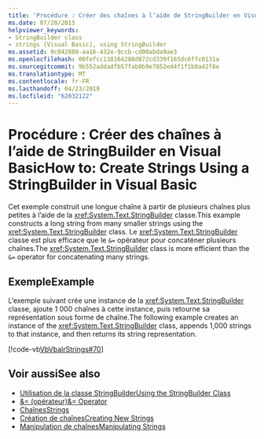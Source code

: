 ```yaml
---
title: 'Procédure : Créer des chaînes à l’aide de StringBuilder en Visual Basic'
ms.date: 07/20/2015
helpviewer_keywords:
- StringBuilder class
- strings [Visual Basic], using StringBuilder
ms.assetid: 9c042880-aa16-432e-9ccb-cd00abda9ae3
ms.openlocfilehash: 00fefcc138164288d872cd339f165dc6ffc0131a
ms.sourcegitcommit: 9b552addadfb57fab0b9e7852ed4f1f1b8a42f8e
ms.translationtype: MT
ms.contentlocale: fr-FR
ms.lasthandoff: 04/23/2019
ms.locfileid: "62032122"
---
```

# <a name="how-to-create-strings-using-a-stringbuilder-in-visual-basic"></a><span data-ttu-id="c9ccf-102">Procédure : Créer des chaînes à l’aide de StringBuilder en Visual Basic</span><span class="sxs-lookup"><span data-stu-id="c9ccf-102">How to: Create Strings Using a StringBuilder in Visual Basic</span></span>
<span data-ttu-id="c9ccf-103">Cet exemple construit une longue chaîne à partir de plusieurs chaînes plus petites à l’aide de la <xref:System.Text.StringBuilder> classe.</span><span class="sxs-lookup"><span data-stu-id="c9ccf-103">This example constructs a long string from many smaller strings using the <xref:System.Text.StringBuilder> class.</span></span> <span data-ttu-id="c9ccf-104">Le <xref:System.Text.StringBuilder> classe est plus efficace que le `&=` opérateur pour concaténer plusieurs chaînes.</span><span class="sxs-lookup"><span data-stu-id="c9ccf-104">The <xref:System.Text.StringBuilder> class is more efficient than the `&=` operator for concatenating many strings.</span></span>  
  
## <a name="example"></a><span data-ttu-id="c9ccf-105">Exemple</span><span class="sxs-lookup"><span data-stu-id="c9ccf-105">Example</span></span>  
 <span data-ttu-id="c9ccf-106">L’exemple suivant crée une instance de la <xref:System.Text.StringBuilder> classe, ajoute 1 000 chaînes à cette instance, puis retourne sa représentation sous forme de chaîne.</span><span class="sxs-lookup"><span data-stu-id="c9ccf-106">The following example creates an instance of the <xref:System.Text.StringBuilder> class, appends 1,000 strings to that instance, and then returns its string representation.</span></span>  
  
 [!code-vb[VbVbalrStrings#70](~/samples/snippets/visualbasic/VS_Snippets_VBCSharp/VbVbalrStrings/VB/Class2.vb#70)]  
  
## <a name="see-also"></a><span data-ttu-id="c9ccf-107">Voir aussi</span><span class="sxs-lookup"><span data-stu-id="c9ccf-107">See also</span></span>

- [<span data-ttu-id="c9ccf-108">Utilisation de la classe StringBuilder</span><span class="sxs-lookup"><span data-stu-id="c9ccf-108">Using the StringBuilder Class</span></span>](../../../../standard/base-types/stringbuilder.md)
- [<span data-ttu-id="c9ccf-109">&= (opérateur)</span><span class="sxs-lookup"><span data-stu-id="c9ccf-109">&= Operator</span></span>](../../../../visual-basic/language-reference/operators/and-assignment-operator.md)
- [<span data-ttu-id="c9ccf-110">Chaînes</span><span class="sxs-lookup"><span data-stu-id="c9ccf-110">Strings</span></span>](../../../../visual-basic/programming-guide/language-features/strings/index.md)
- [<span data-ttu-id="c9ccf-111">Création de chaînes</span><span class="sxs-lookup"><span data-stu-id="c9ccf-111">Creating New Strings</span></span>](../../../../standard/base-types/creating-new.md)
- [<span data-ttu-id="c9ccf-112">Manipulation de chaînes</span><span class="sxs-lookup"><span data-stu-id="c9ccf-112">Manipulating Strings</span></span>](../../../../standard/base-types/manipulating-strings.md)
